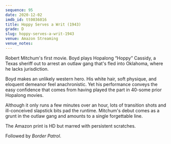 ```yaml
---
sequence: 95
date: 2020-12-02
imdb_id: tt0036016
title: Hoppy Serves a Writ (1943)
grade: D
slug: hoppy-serves-a-writ-1943
venue: Amazon Streaming
venue_notes:
---
```


Robert Mitchum's first movie. Boyd plays Hopalong “Hoppy” Cassidy, a Texas sheriff out to arrest an outlaw gang that's fled into Oklahoma, where he lacks jurisdiction.

<!-- end -->

Boyd makes an unlikely western hero. His white hair, soft physique, and eloquent demeanor feel anachronistic. Yet his performance conveys the easy confidence that comes from having played the part in 40-some prior Hopalong movies.

Although it only runs a few minutes over an hour, lots of transition shots and ill-conceived slapstick bits pad the runtime. Mitchum's debut comes as a grunt in the outlaw gang and amounts to a single forgettable line.

The Amazon print is HD but marred with persistent scratches.

Followed by <span data-imdb-id="tt0035692">_Border Patrol_</span>.
